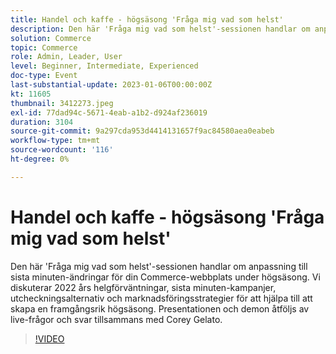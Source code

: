 ```yaml
---
title: Handel och kaffe - högsäsong 'Fråga mig vad som helst'
description: Den här 'Fråga mig vad som helst'-sessionen handlar om anpassning till sista minuten-ändringar för din Commerce-webbplats under högsäsong. Vi diskuterar 2022 års helgförväntningar, sista minuten-kampanjer, utcheckningsalternativ och marknadsföringsstrategier för att hjälpa till att skapa en framgångsrik högsäsong. Presentationen och demon åtföljs av live-frågor och svar tillsammans med Corey Gelato.
solution: Commerce
topic: Commerce
role: Admin, Leader, User
level: Beginner, Intermediate, Experienced
doc-type: Event
last-substantial-update: 2023-01-06T00:00:00Z
kt: 11605
thumbnail: 3412273.jpeg
exl-id: 77dad94c-5671-4eab-a1b2-d924af236019
duration: 3104
source-git-commit: 9a297cda953d4414131657f9ac84580aea0eabeb
workflow-type: tm+mt
source-wordcount: '116'
ht-degree: 0%

---
```


# Handel och kaffe - högsäsong &#39;Fråga mig vad som helst&#39;

Den här &#39;Fråga mig vad som helst&#39;-sessionen handlar om anpassning till sista minuten-ändringar för din Commerce-webbplats under högsäsong. Vi diskuterar 2022 års helgförväntningar, sista minuten-kampanjer, utcheckningsalternativ och marknadsföringsstrategier för att hjälpa till att skapa en framgångsrik högsäsong. Presentationen och demon åtföljs av live-frågor och svar tillsammans med Corey Gelato.

>[!VIDEO](https://video.tv.adobe.com/v/3412273/?quality=12&learn=on)
